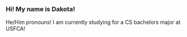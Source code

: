 ### Hi! My name is Dakota! 
He/Him pronouns!
I am currently studying for a CS bachelors major at USFCA!

<!--
**DakotaMBraun/DakotaMBraun** is a ✨ _special_ ✨ repository because its `README.md` (this file) appears on your GitHub profile.
